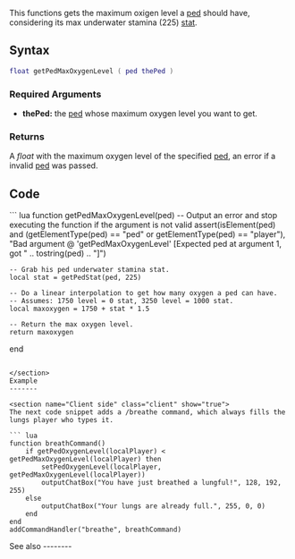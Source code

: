 <lowercasetitle></lowercasetitle>

This functions gets the maximum oxigen level a [ped](/ped.md "wikilink") should have, considering its max underwater stamina (225) [stat](/Template:Stats.md "wikilink").

Syntax
------

``` lua
float getPedMaxOxygenLevel ( ped thePed )
```

### Required Arguments

-   **thePed:** the [ped](/ped.md "wikilink") whose maximum oxygen level you want to get.

### Returns

A *float* with the maximum oxygen level of the specified [ped](/ped.md "wikilink"), an error if a invalid [ped](/ped.md "wikilink") was passed.

Code
----

<section name="Function source" class="both" show="true">
``` lua
function getPedMaxOxygenLevel(ped)
    -- Output an error and stop executing the function if the argument is not valid
    assert(isElement(ped) and (getElementType(ped) == "ped" or getElementType(ped) == "player"), "Bad argument @ 'getPedMaxOxygenLevel' [Expected ped at argument 1, got " .. tostring(ped) .. "]")

    -- Grab his ped underwater stamina stat.
    local stat = getPedStat(ped, 225)

    -- Do a linear interpolation to get how many oxygen a ped can have.
    -- Assumes: 1750 level = 0 stat, 3250 level = 1000 stat.
    local maxoxygen = 1750 + stat * 1.5

    -- Return the max oxygen level.
    return maxoxygen
end
```

</section>
Example
-------

<section name="Client side" class="client" show="true">
The next code snippet adds a /breathe command, which always fills the lungs player who types it.

``` lua
function breathCommand()
    if getPedOxygenLevel(localPlayer) < getPedMaxOxygenLevel(localPlayer) then
        setPedOxygenLevel(localPlayer, getPedMaxOxygenLevel(localPlayer))
        outputChatBox("You have just breathed a lungful!", 128, 192, 255)
    else
        outputChatBox("Your lungs are already full.", 255, 0, 0)
    end
end
addCommandHandler("breathe", breathCommand)
```

</section>
See also
--------
